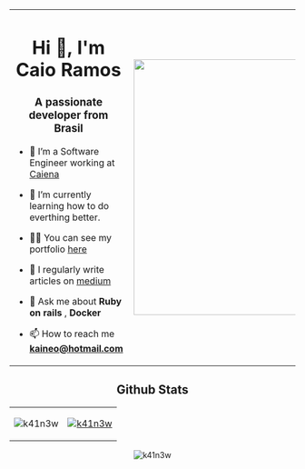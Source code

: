<table style="width: 100%;">
<tbody>
<tr>
<td style="width=50%;">
<h1 align="center">Hi 👋, I'm Caio Ramos</h1>  
<h3 align="center">A passionate developer from Brasil</h3>  

- 🔭 I’m a Software Engineer working at [Caiena](https://caiena.net/)  

- 🌱 I’m currently learning how to do everthing better. 

- 👨‍💻 You can see my portfolio [here](https://k41n3w-portfolio.vercel.app/)  

- 📝 I regularly write articles on [medium](https://medium.com/@caio_ramos)  

- 💬 Ask me about **Ruby on rails** , **Docker**

- 📫 How to reach me **kaineo@hotmail.com**   
</td>
<td style="width=50%;"><img align="right" width="500" height="450" src="https://media.giphy.com/media/XHtP7rq0zKoMxH4gBF/giphy.gif"></td>
</tr>
</tbody>
</table>

<h2 align="center">
  Github Stats  
</h2>

<table style="width: 100%;"><tbody><tr>
<td style="width=50%;">
 <p align="center"><img align="center" src="https://github-readme-stats.vercel.app/api/top-langs?username=k41n3w&show_icons=true&locale=en&layout=compact" alt="k41n3w" /></p>  
</td>
<td style="width=50%;">
 <a href="https://github.com/ryo-ma/github-profile-trophy"><img src="https://github-profile-trophy.vercel.app/?username=k41n3w&title=Commit,Stars,Repositories&column=3" alt="k41n3w" /></a>  
</td>
</tr></tbody></table>

<p align="center"> <img src="https://komarev.com/ghpvc/?username=k41n3w&label=Profile%20views&color=0e75b6&style=flat" alt="k41n3w" /> </p>  
